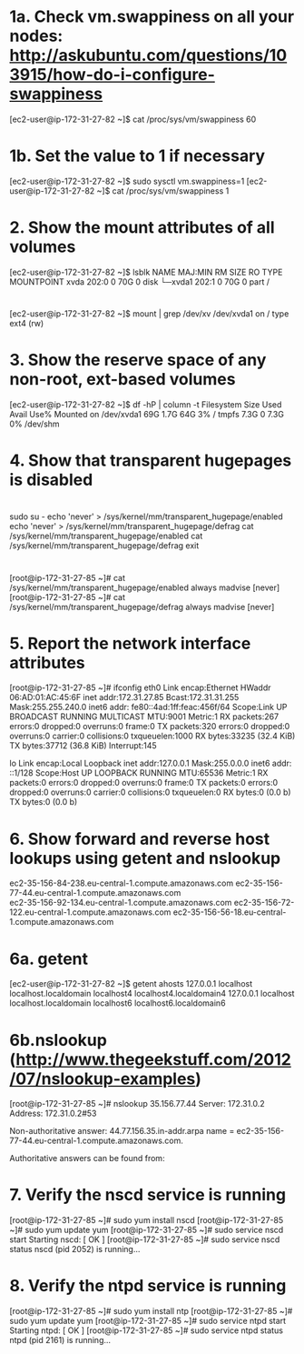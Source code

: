 # 1a. Check vm.swappiness on all your nodes: http://askubuntu.com/questions/103915/how-do-i-configure-swappiness
[ec2-user@ip-172-31-27-82 ~]$ cat /proc/sys/vm/swappiness
60
# 1b. Set the value to 1 if necessary
[ec2-user@ip-172-31-27-82 ~]$ sudo sysctl vm.swappiness=1
[ec2-user@ip-172-31-27-82 ~]$ cat /proc/sys/vm/swappiness
1
#
# 2. Show the mount attributes of all volumes
[ec2-user@ip-172-31-27-82 ~]$ lsblk
NAME    MAJ:MIN RM SIZE RO TYPE MOUNTPOINT
xvda    202:0    0  70G  0 disk
└─xvda1 202:1    0  70G  0 part /
#
[ec2-user@ip-172-31-27-82 ~]$ mount | grep /dev/xv
/dev/xvda1 on / type ext4 (rw)
#
# 3. Show the reserve space of any non-root, ext-based volumes
[ec2-user@ip-172-31-27-82 ~]$ df -hP | column -t
Filesystem  Size  Used  Avail  Use%  Mounted   on
/dev/xvda1  69G   1.7G  64G    3%    /
tmpfs       7.3G  0     7.3G   0%    /dev/shm
#
# 4. Show that transparent hugepages is disabled
#
sudo su -
echo 'never' > /sys/kernel/mm/transparent_hugepage/enabled
echo 'never' > /sys/kernel/mm/transparent_hugepage/defrag
cat /sys/kernel/mm/transparent_hugepage/enabled
cat /sys/kernel/mm/transparent_hugepage/defrag
exit
#
[root@ip-172-31-27-85 ~]# cat /sys/kernel/mm/transparent_hugepage/enabled
always madvise [never]
[root@ip-172-31-27-85 ~]# cat /sys/kernel/mm/transparent_hugepage/defrag
always madvise [never]
#
# 5. Report the network interface attributes
[root@ip-172-31-27-85 ~]# ifconfig
eth0      Link encap:Ethernet  HWaddr 06:AD:01:AC:45:6F
          inet addr:172.31.27.85  Bcast:172.31.31.255  Mask:255.255.240.0
          inet6 addr: fe80::4ad:1ff:feac:456f/64 Scope:Link
          UP BROADCAST RUNNING MULTICAST  MTU:9001  Metric:1
          RX packets:267 errors:0 dropped:0 overruns:0 frame:0
          TX packets:320 errors:0 dropped:0 overruns:0 carrier:0
          collisions:0 txqueuelen:1000
          RX bytes:33235 (32.4 KiB)  TX bytes:37712 (36.8 KiB)
          Interrupt:145

lo        Link encap:Local Loopback
          inet addr:127.0.0.1  Mask:255.0.0.0
          inet6 addr: ::1/128 Scope:Host
          UP LOOPBACK RUNNING  MTU:65536  Metric:1
          RX packets:0 errors:0 dropped:0 overruns:0 frame:0
          TX packets:0 errors:0 dropped:0 overruns:0 carrier:0
          collisions:0 txqueuelen:0
          RX bytes:0 (0.0 b)  TX bytes:0 (0.0 b)
#
# 6. Show forward and reverse host lookups using getent and nslookup
 ec2-35-156-84-238.eu-central-1.compute.amazonaws.com 
 ec2-35-156-77-44.eu-central-1.compute.amazonaws.com  
 ec2-35-156-92-134.eu-central-1.compute.amazonaws.com 
 ec2-35-156-72-122.eu-central-1.compute.amazonaws.com 
 ec2-35-156-56-18.eu-central-1.compute.amazonaws.com  
#
# 6a. getent
[ec2-user@ip-172-31-27-82 ~]$ getent ahosts
127.0.0.1       localhost localhost.localdomain localhost4 localhost4.localdomain4
127.0.0.1       localhost localhost.localdomain localhost6 localhost6.localdomain6
#
# 6b.nslookup (http://www.thegeekstuff.com/2012/07/nslookup-examples)
[root@ip-172-31-27-85 ~]# nslookup 35.156.77.44
Server:         172.31.0.2
Address:        172.31.0.2#53

Non-authoritative answer:
44.77.156.35.in-addr.arpa       name = ec2-35-156-77-44.eu-central-1.compute.amazonaws.com.

Authoritative answers can be found from:
#
# 7. Verify the nscd service is running
[root@ip-172-31-27-85 ~]# sudo yum install nscd
[root@ip-172-31-27-85 ~]# sudo yum update yum
[root@ip-172-31-27-85 ~]# sudo service nscd start
Starting nscd:                                             [  OK  ]
[root@ip-172-31-27-85 ~]# sudo service nscd status
nscd (pid 2052) is running...
#
# 8. Verify the ntpd service is running
[root@ip-172-31-27-85 ~]# sudo yum install ntp
[root@ip-172-31-27-85 ~]# sudo yum update yum
[root@ip-172-31-27-85 ~]# sudo service ntpd start
Starting ntpd:                                             [  OK  ]
[root@ip-172-31-27-85 ~]# sudo service ntpd status
ntpd (pid  2161) is running...



